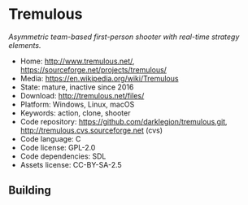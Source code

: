 # Tremulous

_Asymmetric team-based first-person shooter with real-time strategy elements._

- Home: http://www.tremulous.net/, https://sourceforge.net/projects/tremulous/
- Media: https://en.wikipedia.org/wiki/Tremulous
- State: mature, inactive since 2016 
- Download: http://tremulous.net/files/
- Platform: Windows, Linux, macOS
- Keywords: action, clone, shooter
- Code repository: https://github.com/darklegion/tremulous.git, http://tremulous.cvs.sourceforge.net (cvs)
- Code language: C
- Code license: GPL-2.0
- Code dependencies: SDL
- Assets license: CC-BY-SA-2.5

## Building
